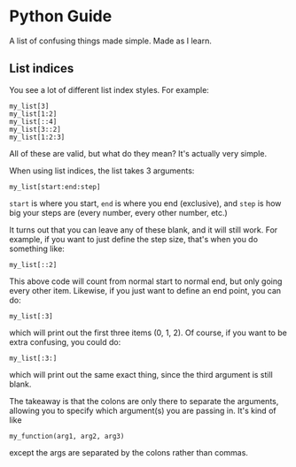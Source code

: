 # Python Guide
A list of confusing things made simple. Made as I learn.

## List indices

You see a lot of different list index styles. For example:
```
my_list[3]
my_list[1:2]
my_list[::4]
my_list[3::2]
my_list[1:2:3]
```
All of these are valid, but what do they mean? It's actually very simple.

When using list indices, the list takes 3 arguments:
```
my_list[start:end:step]
```
```start``` is where you start, ```end``` is where you end (exclusive), and ```step``` is how big your steps are (every number, every other number, etc.)

It turns out that you can leave any of these blank, and it will still work. For example, if you want to just define the step size, that's when you do something like:

```
my_list[::2]
```

This above code will count from normal start to normal end, but only going every other item. Likewise, if you just want to define an end point, you can do:

```
my_list[:3]
```

which will print out the first three items (0, 1, 2). Of course, if you want to be extra confusing, you could do:

```
my_list[:3:]
````

which will print out the same exact thing, since the third argument is still blank. 

The takeaway is that the colons are only there to separate the arguments, allowing you to specify which argument(s) you are passing in. It's kind of like

```
my_function(arg1, arg2, arg3)
```

except the args are separated by the colons rather than commas.
